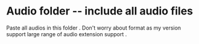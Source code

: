 # Audio folder -- include all audio files
Paste all audios in this folder .
Don't worry about format as my version support large range of audio extension support .
